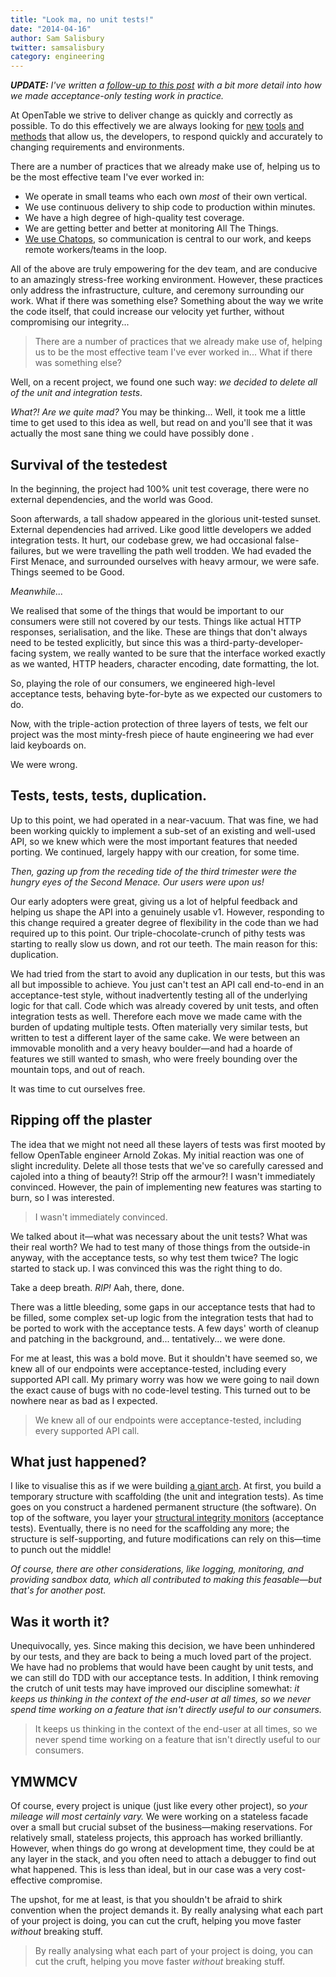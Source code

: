 ```yaml
---
title: "Look ma, no unit tests!"
date: "2014-04-16"
author: Sam Salisbury
twitter: samsalisbury
category: engineering
---
```


_**UPDATE:** I've written a [follow-up to this post](/blog/2014/05/19/acceptance-now) with a bit more detail into how we made acceptance-only testing work in practice._

At OpenTable we strive to deliver change as quickly and correctly as possible. To do this effectively we are always looking for [new](/blog/2014/02/28/api-benchmark/) [tools](/blog/2013/08/16/grunt-plus-vagrant-equals-acceptance-test-heaven/) [and](/blog/2014/04/07/upgrading-puppet-with-puppet/) [methods](/blog/2014/02/10/the-adoption-of-configuration-management/) that allow us, the developers, to respond quickly and accurately to changing requirements and environments.

There are a number of practices that we already make use of, helping us to be the most effective team I've ever worked in:

- We operate in small teams who each own _most_ of their own vertical.
- We use continuous delivery to ship code to production within minutes.
- We have a high degree of high-quality test coverage.
- We are getting better and better at monitoring All The Things.
- [We use Chatops](/blog/2013/11/22/beginning-a-journey-to-chatops-with-hubot/), so communication is central to our work, and keeps remote workers/teams in the loop.

All of the above are truly empowering for the dev team, and are conducive to an amazingly stress-free working environment. However, these practices only address the infrastructure, culture, and ceremony surrounding our work. What if there was something else? Something about the way we write the code itself, that could increase our velocity yet further, without compromising our integrity...

> There are a number of practices that we already make use of, helping us to be the most effective team I've ever worked in... What if there was something else?

Well, on a recent project, we found one such way: _*we decided to delete all of the unit and integration tests*_.

_What?! Are we quite mad?_ You may be thinking... Well, it took me a little time to get used to this idea as well, but read on and you'll see that it was actually the most sane thing we could have possibly done .

## Survival of the testedest

In the beginning, the project had 100% unit test coverage, there were no external dependencies, and the world was Good.

Soon afterwards, a tall shadow appeared in the glorious unit-tested sunset. External dependencies had arrived. Like good little developers we added integration tests. It hurt, our codebase grew, we had occasional false-failures, but we were travelling the path well trodden. We had evaded the First Menace, and surrounded ourselves with heavy armour, we were safe. Things seemed to be Good.

_Meanwhile..._

We realised that some of the things that would be important to our consumers were still not covered by our tests. Things like actual HTTP responses, serialisation, and the like. These are things that don't always need to be tested explicitly, but since this was a third-party-developer-facing system, we really wanted to be sure that the interface worked exactly as we wanted, HTTP headers, character encoding, date formatting, the lot.

So, playing the role of our consumers, we engineered high-level acceptance tests, behaving byte-for-byte as we expected our customers to do.

Now, with the triple-action protection of three layers of tests, we felt our project was the most minty-fresh piece of haute engineering we had ever laid keyboards on.

We were wrong.

## Tests, tests, tests, duplication.

Up to this point, we had operated in a near-vacuum. That was fine, we had been working quickly to implement a sub-set of an existing and well-used API, so we knew which were the most important features that needed porting. We continued, largely happy with our creation, for some time.

_Then, gazing up from the receding tide of the third trimester were the hungry eyes of the Second Menace. Our users were upon us!_

Our early adopters were great, giving us a lot of helpful feedback and helping us shape the API into a genuinely usable v1. However, responding to this change required a greater degree of flexibility in the code than we had required up to this point. Our triple-chocolate-crunch of pithy tests was starting to really slow us down, and rot our teeth. The main reason for this: duplication.

We had tried from the start to avoid any duplication in our tests, but this was all but impossible to achieve. You just can't test an API call end-to-end in an acceptance-test style, without inadvertently testing all of the underlying logic for that call. Code which was already covered by unit tests, and often integration tests as well. Therefore each move we made came with the burden of updating multiple tests. Often materially very similar tests, but written to test a different layer of the same cake. We were between an immovable monolith and a very heavy boulder&mdash;and had a hoarde of features we still wanted to smash, who were freely bounding over the mountain tops, and out of reach.

It was time to cut ourselves free.

## Ripping off the plaster

The idea that we might not need all these layers of tests was first mooted by fellow OpenTable engineer Arnold Zokas. My initial reaction was one of slight incredulity. Delete all those tests that we've so carefully caressed and cajoled into a thing of beauty?! Strip off the armour?! I wasn't immediately convinced. However, the pain of implementing new features was starting to burn, so I was interested.

> I wasn't immediately convinced.

We talked about it&mdash;what was necessary about the unit tests? What was their real worth? We had to test many of those things from the outside-in anyway, with the acceptance tests, so why test them twice? The logic started to stack up. I was convinced this was the right thing to do.

Take a deep breath. _RIP!_ Aah, there, done.

There was a little bleeding, some gaps in our acceptance tests that had to be filled, some complex set-up logic from the integration tests that had to be ported to work with the acceptance tests. A few days' worth of cleanup and patching in the background, and... tentatively... we were done.

For me at least, this was a bold move. But it shouldn't have seemed so, we knew all of our endpoints were acceptance-tested, including every supported API call. My primary worry was how we were going to nail down the exact cause of bugs with no code-level testing. This turned out to be nowhere near as bad as I expected.

> We knew all of our endpoints were acceptance-tested, including every supported API call.

## What just happened?

I like to visualise this as if we were building [a giant arch](http://en.wikipedia.org/wiki/Gateway_Arch). At first, you build a temporary structure with scaffolding (the unit and integration tests). As time goes on you construct a hardened permanent structure (the software). On top of the software, you layer your [structural integrity monitors](http://en.wikipedia.org/wiki/Structural_health_monitoring) (acceptance tests). Eventually, there is no need for the scaffolding any more; the structure is self-supporting, and future modifications can rely on this&mdash;time to punch out the middle!

_Of course, there are other considerations, like logging, monitoring, and providing sandbox data, which all contributed to making this feasable&mdash;but that's for another post._

## Was it worth it?

Unequivocally, yes. Since making this decision, we have been unhindered by our tests, and they are back to being a much loved part of the project. We have had no problems that would have been caught by unit tests, and we can still do TDD with our acceptance tests. In addition, I think removing the crutch of unit tests may have improved our discipline somewhat: _it keeps us thinking in the context of the end-user at all times, so we never spend time working on a feature that isn't directly useful to our consumers._

> It keeps us thinking in the context of the end-user at all times, so we never spend time working on a feature that isn't directly useful to our consumers.

## YMWMCV

Of course, every project is unique (just like every other project), so _your mileage will most certainly vary._ We were working on a stateless facade over a small but crucial subset of the business&mdash;making reservations. For relatively small, stateless projects, this approach has worked brilliantly. However, when things do go wrong at development time, they could be at any layer in the stack, and you often need to attach a debugger to find out what happened. This is less than ideal, but in our case was a very cost-effective compromise.

The upshot, for me at least, is that you shouldn't be afraid to shirk convention when the project demands it. By really analysing what each part of your project is doing, you can cut the cruft, helping you move faster _without_ breaking stuff.

> By really analysing what each part of your project is doing, you can cut the cruft, helping you move faster _without_ breaking stuff.
